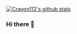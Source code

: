 [![Crayon112's github stats](https://github-readme-stats.vercel.app/api?username=Crayon112&show_icons=true)](https://github.com/Crayon112)

### Hi there 👋

<!--
**Crayon112/Crayon112** is a ✨ _special_ ✨ repository because its `README.md` (this file) appears on your GitHub profile.

Here are some ideas to get you started:

- 🔭 I’m currently working on ...
- 🌱 I’m currently learning ...
- 👯 I’m looking to collaborate on ...
- 🤔 I’m looking for help with ...
- 💬 Ask me about ...
- 📫 How to reach me: ...
- 😄 Pronouns: ...
- ⚡ Fun fact: ...

![Top Langs](https://github-readme-stats.vercel.app/api/top-langs/?username=Peng-YM&theme=buefy&layout=compact)
-->
